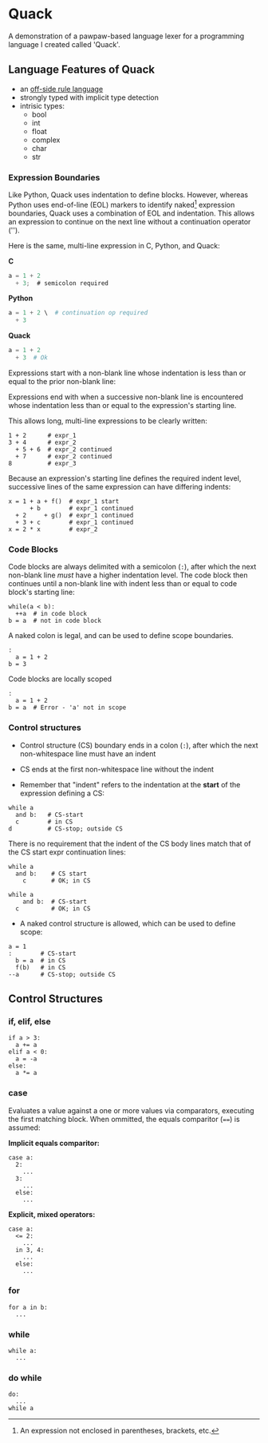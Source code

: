 # Quack

A demonstration of a pawpaw-based language lexer for a programming language I created called 'Quack'.

## Language Features of Quack

* an [off-side rule language](https://en.wikipedia.org/wiki/Off-side_rule)
* strongly typed with implicit type detection
* intrisic types:
  * bool
  * int
  * float
  * complex
  * char
  * str

### Expression Boundaries

Like Python, Quack uses indentation to define blocks.  However, whereas Python uses end-of-line (EOL) markers to identify naked[^naked_expression] expression boundaries, Quack uses a combination of EOL and indentation.  This allows an expression to continue on the next line without a continuation operator ('\').

Here is the same, multi-line expression in C, Python, and Quack:

**C**
```C
a = 1 + 2
  + 3;  # semicolon required
```

**Python**
```python
a = 1 + 2 \  # continuation op required
  + 3
```

**Quack**
```python
a = 1 + 2
  + 3  # Ok
```

Expressions start with a non-blank line whose indentation is less than or equal to the prior non-blank line:

Expressions end with when a successive non-blank line is encountered whose indentation less than or equal to the expression's starting line.

This allows long, multi-line expressions to be clearly written:

```quack  
1 + 2      # expr_1
3 + 4      # expr_2
  + 5 + 6  # expr_2 continued
  + 7      # expr_2 continued
8          # expr_3
```

Because an expression's starting line defines the required indent level, successive lines of the same expression can have differing indents:

```quack  
x = 1 + a + f()  # expr_1 start
      + b        # expr_1 continued
  + 2     + g()  # expr_1 continued
  + 3 + c        # expr_1 continued
x = 2 * x        # expr_2
```

### Code Blocks

Code blocks are always delimited with a semicolon (``:``), after which the next non-blank line *must* have a higher indentation level.  The code block then continues until a non-blank line with indent less than or equal to code block's starting line:

```quack
while(a < b):
  ++a  # in code block
b = a  # not in code block
```

A naked colon is legal, and can be used to define scope boundaries.

```quack
:
  a = 1 + 2
b = 3
```

Code blocks are locally scoped

```quack
:
  a = 1 + 2
b = a  # Error - 'a' not in scope
```
### Control structures

* Control structure (CS) boundary ends in a colon (``:``), after which the next
non-whitespace line must have an indent

* CS ends at the first non-whitespace line without the indent

* Remember that "indent" refers to the indentation at the **start** of the expression defining a CS:
 
```quack
while a
  and b:   # CS-start
  c        # in CS
d          # CS-stop; outside CS
```

There is no requirement that the indent of the CS body lines match that of the CS start expr continuation lines:

```quack
while a
  and b:    # CS start
    c       # OK; in CS

while a
    and b:  # CS-start
  c         # OK; in CS
```

* A naked control structure is allowed, which can be
used to define scope:

```quack
a = 1
:        # CS-start
  b = a  # in CS
  f(b)   # in CS
--a      # CS-stop; outside CS
```

## Control Structures

### if, elif, else

```quack
if a > 3:
  a += a
elif a < 0:
  a = -a
else:
  a *= a
```

### case

Evaluates a value against a one or more values via comparators, executing the first matching block.  When ommitted, the equals comparitor (``==``) is assumed:

**Implicit equals comparitor:**
```quack
case a:
  2:
    ...
  3:
    ...
  else:
    ...
```

**Explicit, mixed operators:**
```quack
case a:
  <= 2:
    ...
  in 3, 4:
    ...
  else:
    ...
```

### for

```quack  
for a in b:
  ...
```

### while

```quack
while a:
  ...
```

### do while

```quack  
do:
  ...
while a
```

[^naked_expression]: An expression not enclosed in parentheses, brackets, etc.